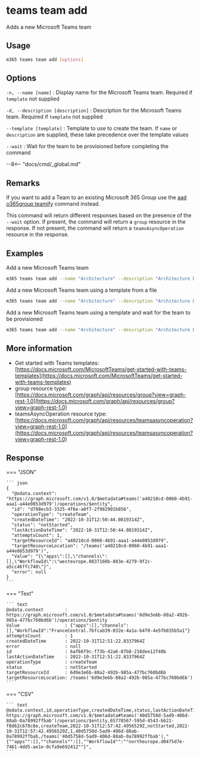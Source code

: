 # teams team add

Adds a new Microsoft Teams team

## Usage

```sh
m365 teams team add [options]
```

## Options

`-n, --name [name]`
: Display name for the Microsoft Teams team. Required if `template` not supplied

`-d, --description [description]`
: Description for the Microsoft Teams team. Required if `template` not supplied

`--template [template]`
: Template to use to create the team. If `name` or `description` are supplied, these take precedence over the template values

`--wait`
: Wait for the team to be provisioned before completing the command

--8<-- "docs/cmd/_global.md"

## Remarks

If you want to add a Team to an existing Microsoft 365 Group use the [aad o365group teamify](../../aad/o365group/o365group-teamify.md) command instead.

This command will return different responses based on the presence of the `--wait` option. If present, the command will return a `group` resource in the response. If not present, the command will return a `teamsAsyncOperation` resource in the response.

## Examples

Add a new Microsoft Teams team

```sh
m365 teams team add --name "Architecture" --description "Architecture Discussion"
```

Add a new Microsoft Teams team using a template from a file

```sh
m365 teams team add --name "Architecture" --description "Architecture Discussion" --template @template.json
```

Add a new Microsoft Teams team using a template and wait for the team to be provisioned

```sh
m365 teams team add --name "Architecture" --description "Architecture Discussion" --template @template.json --wait
```

## More information

- Get started with Teams templates: [https://docs.microsoft.com/MicrosoftTeams/get-started-with-teams-templates](https://docs.microsoft.com/MicrosoftTeams/get-started-with-teams-templates)
- group resource type: [https://docs.microsoft.com/graph/api/resources/group?view=graph-rest-1.0](https://docs.microsoft.com/graph/api/resources/group?view=graph-rest-1.0)
- teamsAsyncOperation resource type: [https://docs.microsoft.com/graph/api/resources/teamsasyncoperation?view=graph-rest-1.0](https://docs.microsoft.com/graph/api/resources/teamsasyncoperation?view=graph-rest-1.0)

## Response

=== "JSON"

    ``` json
    {
      "@odata.context": "https://graph.microsoft.com/v1.0/$metadata#teams('a40210cd-0060-4b91-aaa1-a44e0853d979')/operations/$entity",
      "id": "d708ecb3-3325-4f6e-a0f7-2f982901b856",
      "operationType": "createTeam",
      "createdDateTime": "2022-10-31T12:50:44.0819314Z",
      "status": "notStarted",
      "lastActionDateTime": "2022-10-31T12:50:44.0819314Z",
      "attemptsCount": 1,
      "targetResourceId": "a40210cd-0060-4b91-aaa1-a44e0853d979",
      "targetResourceLocation": "/teams('a40210cd-0060-4b91-aaa1-a44e0853d979')",
      "Value": "{\"apps\":[],\"channels\":[],\"WorkflowId\":\"westeurope.0837160b-803e-4279-9f2c-a5cc46ffc748\"}",
      "error": null
    }
    ```

=== "Text"

    ``` text
    @odata.context        : https://graph.microsoft.com/v1.0/$metadata#teams('6d9e3e6b-88a2-492b-985a-477bc760bd6b')/operations/$entity
    Value                 : {"apps":[],"channels":[],"WorkflowId":"FranceCentral.7bfcab39-032e-4a1a-b4f0-4e5fb035b5a1"}
    attemptsCount         : 1
    createdDateTime       : 2022-10-31T12:51:22.8337964Z
    error                 : null
    id                    : 6af66f9c-f73b-42a6-87b8-216dee12f40b
    lastActionDateTime    : 2022-10-31T12:51:22.8337964Z
    operationType         : createTeam
    status                : notStarted
    targetResourceId      : 6d9e3e6b-88a2-492b-985a-477bc760bd6b
    targetResourceLocation: /teams('6d9e3e6b-88a2-492b-985a-477bc760bd6b')
    ```

=== "CSV"

    ``` text
    @odata.context,id,operationType,createdDateTime,status,lastActionDateTime,attemptsCount,targetResourceId,targetResourceLocation,Value,error
    https://graph.microsoft.com/v1.0/$metadata#teams('40d5758d-5ad9-406d-88ab-0a78992ffbab')/operations/$entity,65778567-595d-4543-bb21-f8d62c678c8e,createTeam,2022-10-31T12:57:42.4956529Z,notStarted,2022-10-31T12:57:42.4956529Z,1,40d5758d-5ad9-406d-88ab-0a78992ffbab,/teams('40d5758d-5ad9-406d-88ab-0a78992ffbab'),"{""apps"":[],""channels"":[],""WorkflowId"":""northeurope.d0475d7e-7461-4dd5-ae1e-0cfa9e692412""}",
    ```
